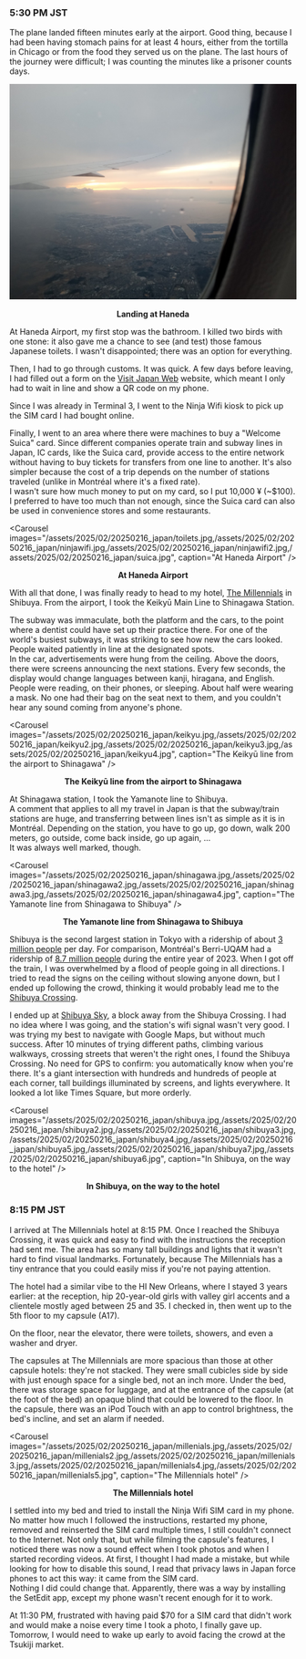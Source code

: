 ### 5:30 PM JST
The plane landed fifteen minutes early at the airport. Good thing, because I had been having stomach pains for at least 4 hours, either from the tortilla in Chicago or from the food they served us on the plane. The last hours of the journey were difficult; I was counting the minutes like a prisoner counts days.

![Landing at Haneda](/assets/2025/02/20250216_japan/landing.jpg)
<p align="center"><b>Landing at Haneda</b></p>

At Haneda Airport, my first stop was the bathroom. I killed two birds with one stone: it also gave me a chance to see (and test) those famous Japanese toilets. I wasn't disappointed; there was an option for everything.

Then, I had to go through customs. It was quick. A few days before leaving, I had filled out a form on the [Visit Japan Web](https://services.digital.go.jp/en/visit-japan-web/) website, which meant I only had to wait in line and show a QR code on my phone.

Since I was already in Terminal 3, I went to the Ninja Wifi kiosk to pick up the SIM card I had bought online.

Finally, I went to an area where there were machines to buy a "Welcome Suica" card. Since different companies operate train and subway lines in Japan, IC cards, like the Suica card, provide access to the entire network without having to buy tickets for transfers from one line to another. It's also simpler because the cost of a trip depends on the number of stations traveled (unlike in Montréal where it's a fixed rate).  
I wasn't sure how much money to put on my card, so I put 10,000 ¥ (~$100). I preferred to have too much than not enough, since the Suica card can also be used in convenience stores and some restaurants.

<Carousel
    images="/assets/2025/02/20250216_japan/toilets.jpg,/assets/2025/02/20250216_japan/ninjawifi.jpg,/assets/2025/02/20250216_japan/ninjawifi2.jpg,/assets/2025/02/20250216_japan/suica.jpg",
    caption="At Haneda Airport"
/>
<p align="center"><b>At Haneda Airport</b></p>

With all that done, I was finally ready to head to my hotel, [The Millennials](https://maps.app.goo.gl/iVtLg68rEfrY6paT8) in Shibuya. From the airport, I took the Keikyū Main Line to Shinagawa Station.

The subway was immaculate, both the platform and the cars, to the point where a dentist could have set up their practice there. For one of the world's busiest subways, it was striking to see how new the cars looked. People waited patiently in line at the designated spots.  
In the car, advertisements were hung from the ceiling. Above the doors, there were screens announcing the next stations. Every few seconds, the display would change languages between kanji, hiragana, and English. People were reading, on their phones, or sleeping. About half were wearing a mask. No one had their bag on the seat next to them, and you couldn't hear any sound coming from anyone's phone.

<Carousel
    images="/assets/2025/02/20250216_japan/keikyu.jpg,/assets/2025/02/20250216_japan/keikyu2.jpg,/assets/2025/02/20250216_japan/keikyu3.jpg,/assets/2025/02/20250216_japan/keikyu4.jpg",
    caption="The Keikyū line from the airport to Shinagawa"
/>
<p align="center"><b>The Keikyū line from the airport to Shinagawa</b></p>

At Shinagawa station, I took the Yamanote line to Shibuya.  
A comment that applies to all my travel in Japan is that the subway/train stations are huge, and transferring between lines isn't as simple as it is in Montréal. Depending on the station, you have to go up, go down, walk 200 meters, go outside, come back inside, go up again, ...  
It was always well marked, though.

<Carousel
    images="/assets/2025/02/20250216_japan/shinagawa.jpg,/assets/2025/02/20250216_japan/shinagawa2.jpg,/assets/2025/02/20250216_japan/shinagawa3.jpg,/assets/2025/02/20250216_japan/shinagawa4.jpg",
    caption="The Yamanote line from Shinagawa to Shibuya"
/>
<p align="center"><b>The Yamanote line from Shinagawa to Shibuya</b></p>

Shibuya is the second largest station in Tokyo with a ridership of about [3 million people](https://www.jrpass.com/fr/blog/the-biggest-and-busiest-train-stations-in-japan) per day. For comparison, Montréal's Berri-UQAM had a ridership of [8.7 million people](https://www.stm.info/fr/a-propos/informations-entreprise-et-financieres/rapport-annuel-2023/rapport-dactivite#:~:text=L'achalandage%20STM%20a%20progress%C3%A9,soit%20le%20nombre%20de%20correspondances.) during the entire year of 2023. When I got off the train, I was overwhelmed by a flood of people going in all directions. I tried to read the signs on the ceiling without slowing anyone down, but I ended up following the crowd, thinking it would probably lead me to the [Shibuya Crossing](https://maps.app.goo.gl/PVM4VAPne1XA7D9FA).

I ended up at [Shibuya Sky](https://maps.app.goo.gl/qtipxep4BpWspYEA8), a block away from the Shibuya Crossing. I had no idea where I was going, and the station's wifi signal wasn't very good. I was trying my best to navigate with Google Maps, but without much success. After 10 minutes of trying different paths, climbing various walkways, crossing streets that weren't the right ones, I found the Shibuya Crossing. No need for GPS to confirm: you automatically know when you're there. It's a giant intersection with hundreds and hundreds of people at each corner, tall buildings illuminated by screens, and lights everywhere. It looked a lot like Times Square, but more orderly.

<Carousel
    images="/assets/2025/02/20250216_japan/shibuya.jpg,/assets/2025/02/20250216_japan/shibuya2.jpg,/assets/2025/02/20250216_japan/shibuya3.jpg,/assets/2025/02/20250216_japan/shibuya4.jpg,/assets/2025/02/20250216_japan/shibuya5.jpg,/assets/2025/02/20250216_japan/shibuya7.jpg,/assets/2025/02/20250216_japan/shibuya6.jpg",
    caption="In Shibuya, on the way to the hotel"
/>
<p align="center"><b>In Shibuya, on the way to the hotel</b></p>

### 8:15 PM JST
I arrived at The Millennials hotel at 8:15 PM. Once I reached the Shibuya Crossing, it was quick and easy to find with the instructions the reception had sent me. The area has so many tall buildings and lights that it wasn't hard to find visual landmarks. Fortunately, because The Millennials has a tiny entrance that you could easily miss if you're not paying attention.

The hotel had a similar vibe to the HI New Orleans, where I stayed 3 years earlier: at the reception, hip 20-year-old girls with valley girl accents and a clientele mostly aged between 25 and 35. I checked in, then went up to the 5th floor to my capsule (A17).

On the floor, near the elevator, there were toilets, showers, and even a washer and dryer. 

The capsules at The Millennials are more spacious than those at other capsule hotels: they're not stacked. They were small cubicles side by side with just enough space for a single bed, not an inch more. Under the bed, there was storage space for luggage, and at the entrance of the capsule (at the foot of the bed) an opaque blind that could be lowered to the floor. In the capsule, there was an iPod Touch with an app to control brightness, the bed's incline, and set an alarm if needed.

<Carousel
    images="/assets/2025/02/20250216_japan/millenials.jpg,/assets/2025/02/20250216_japan/millenials2.jpg,/assets/2025/02/20250216_japan/millenials3.jpg,/assets/2025/02/20250216_japan/millenials4.jpg,/assets/2025/02/20250216_japan/millenials5.jpg",
    caption="The Millennials hotel"
/>
<p align="center"><b>The Millennials hotel</b></p>
 
I settled into my bed and tried to install the Ninja Wifi SIM card in my phone. No matter how much I followed the instructions, restarted my phone, removed and reinserted the SIM card multiple times, I still couldn't connect to the Internet. Not only that, but while filming the capsule's features, I noticed there was now a sound effect when I took photos and when I started recording videos. At first, I thought I had made a mistake, but while looking for how to disable this sound, I read that privacy laws in Japan force phones to act this way: it came from the SIM card.  
Nothing I did could change that. Apparently, there was a way by installing the SetEdit app, except my phone wasn't recent enough for it to work.

At 11:30 PM, frustrated with having paid $70 for a SIM card that didn't work and would make a noise every time I took a photo, I finally gave up. Tomorrow, I would need to wake up early to avoid facing the crowd at the Tsukiji market.
